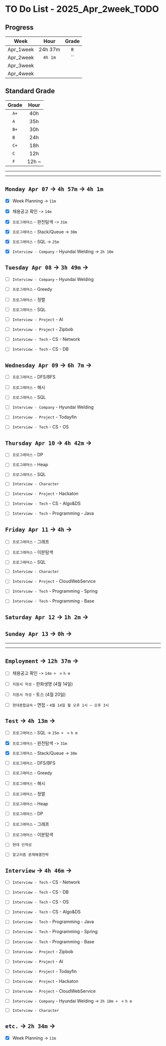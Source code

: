 # TO Do List - 2025_Apr_2week_TODO

## Progress
| Week | Hour | Grade |
|:---:|:---:|:---:|
|Apr_1week|24h 37m|`B`|
|Apr_2week|`4h 1m`|``|
|Apr_3week|||
|Apr_4week|||


## Standard Grade
| Grade | Hour |
|:---:|:---:|
|`A+`|40h|
|`A `|35h|
|`B+`|30h|
|`B `|24h|
|`C+`|18h|
|`C `|12h|
|`F `|12h ~|


---
---

## `Monday Apr 07` -> `4h 57m` -> `4h 1m`
- [x] Week Planning -> `11m`
- [x] 채용공고 확인 -> `14m`
- [x] `프로그래머스` - 완전탐색 -> `31m`
- [x] `프로그래머스` - Stack/Queue -> `30m`
- [x] `프로그래머스` - SQL -> `25m`
- [x] `Interview - Company` - Hyundai Welding -> `2h 10m`


## `Tuesday Apr 08` -> `3h 49m` ->
- [ ] `Interview - Company` - Hyundai Welding
- [ ] `프로그래머스` - Greedy
- [ ] `프로그래머스` - 정렬
- [ ] `프로그래머스` - SQL
- [ ] `Interview - Project` - AI
- [ ] `Interview - Project` - Zipbob
- [ ] `Interview - Tech` - CS - Network
- [ ] `Interview - Tech` - CS - DB


## `Wednesday Apr 09` -> `6h 7m` ->
- [ ] `프로그래머스` - DFS/BFS
- [ ] `프로그래머스` - 해시
- [ ] `프로그래머스` - SQL
- [ ] `Interview - Company` - Hyundai Welding
- [ ] `Interview - Project` - Todayfin
- [ ] `Interview - Tech` - CS - OS


## `Thursday Apr 10` -> `4h 42m` ->
- [ ] `프로그래머스` - DP
- [ ] `프로그래머스` - Heap
- [ ] `프로그래머스` - SQL
- [ ] `Interview - Character`
- [ ] `Interview - Project` - Hackaton
- [ ] `Interview - Tech` - CS - Algo&DS
- [ ] `Interview - Tech` - Programming - Java


## `Friday Apr 11` -> `4h` ->
- [ ] `프로그래머스` - 그래프
- [ ] `프로그래머스` - 이분탐색
- [ ] `프로그래머스` - SQL
- [ ] `Interview - Character`
- [ ] `Interview - Project` - CloudWebService
- [ ] `Interview - Tech` - Programming - Spring
- [ ] `Interview - Tech` - Programming - Base


## `Saturday Apr 12` -> `1h 2m` ->



## `Sunday Apr 13` -> `0h` ->


---
---
## `Employment` -> `12h 37m` -> 
- [ ] 채용공고 확인 -> `14m + ` = `h m`

- [ ] `지원서 작성` - 한화생명 (4월 14일)
- [ ] `지원서 작성` - 토스 (4월 20일)

- [ ] `현대종합금속` - 면접 - `4월 14일 월 오후 1시 ~ 오후 3시`


## `Test` -> `4h 13m` -> 
- [ ] `프로그래머스` - SQL -> `25m + ` = `h m`
- [x] `프로그래머스` - 완전탐색 -> `31m`
- [x] `프로그래머스` - Stack/Queue -> `30m`
- [ ] `프로그래머스` - DFS/BFS
- [ ] `프로그래머스` - Greedy
- [ ] `프로그래머스` - 해시
- [ ] `프로그래머스` - 정렬
- [ ] `프로그래머스` - Heap
- [ ] `프로그래머스` - DP
- [ ] `프로그래머스` - 그래프
- [ ] `프로그래머스` - 이분탐색
- [ ] `현대 인적성` 
- [ ] `알고리즘 문제해결전략`

 
## `Interview` -> `4h 46m` -> 
- [ ] `Interview - Tech` - CS - Network
- [ ] `Interview - Tech` - CS - DB
- [ ] `Interview - Tech` - CS - OS
- [ ] `Interview - Tech` - CS - Algo&DS
- [ ] `Interview - Tech` - Programming - Java
- [ ] `Interview - Tech` - Programming - Spring
- [ ] `Interview - Tech` - Programming - Base

- [ ] `Interview - Project` - Zipbob
- [ ] `Interview - Project` - AI
- [ ] `Interview - Project` - Todayfin
- [ ] `Interview - Project` - Hackaton
- [ ] `Interview - Project` - CloudWebService

- [ ] `Interview - Company` - Hyundai Welding -> `2h 10m + ` = `h m`

- [ ] `Interview - Character`


## `etc.` -> `2h 34m` -> 
- [x] Week Planning -> `11m`


<!-- ## `Cloud Native Spring in Action` -> `0h 18m` -> `h m`
- [ ] `Cloud Native Spring in Action` - Chapter03 -->

<!-- ## `Clean Architecture` -->



